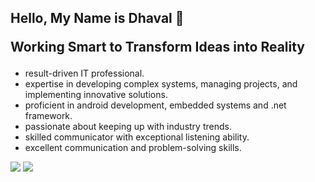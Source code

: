 ## Hello, My Name is Dhaval 👋  <p> Working Smart to Transform Ideas into Reality

* result-driven IT professional.
* expertise in developing complex systems, managing projects, and implementing innovative solutions.
* proficient in android development, embedded systems and .net framework.
* passionate about keeping up with industry trends.
* skilled communicator with exceptional listening ability.
* excellent communication and problem-solving skills.
     
<p>
  <a href="https://www.linkedin.com/in/dhaval-chhayla/">
    <img src="https://img.shields.io/badge/linkedin%20-%230077B5.svg?&style=for-the-badge&logo=linkedin&logoColor=white"/></a>
<a href="https://www.instagram.com/dhaval_.26/">
  <img src="https://img.shields.io/badge/Instagram%20-%23E4405F.svg?&style=for-the-badge&logo=Instagram&logoColor=white"/></a>
<!--<img src="https://img.shields.io/badge/github%20-%23121011.svg?&style=for-the-badge&logo=github&logoColor=white"/>-->
</p>

<!--
**DhavalChhaylaOfficial/DhavalChhaylaOfficial** is a ✨ _special_ ✨ repository because its `README.md` (this file) appears on your GitHub profile.

Here are some ideas to get you started:

- 🔭 I’m currently working on ...
- 🌱 I’m currently learning ...
- 👯 I’m looking to collaborate on ...
- 🤔 I’m looking for help with ...
- 💬 Ask me about ...
- 📫 How to reach me: ...
- 😄 Pronouns: ...
- ⚡ Fun fact: ...
-->
